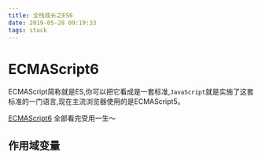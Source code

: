 ```yaml
---
title: 全栈成长之ES6
date: 2019-05-28 09:19:33
tags: stack
---
```


# ECMAScript6

ECMAScript简称就是ES,你可以把它看成是一套标准,`JavaScript`就是实施了这套标准的一门语言,现在主流浏览器使用的是ECMAScript5。

[ECMAScript6](https://es6.ruanyifeng.com/) 全部看完受用一生～   

## 作用域变量  
